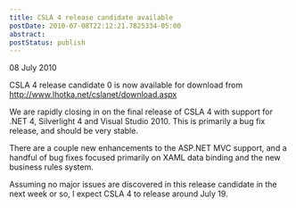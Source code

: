 ```yaml
---
title: CSLA 4 release candidate available
postDate: 2010-07-08T22:12:21.7825334-05:00
abstract: 
postStatus: publish
---
```

08 July 2010

CSLA 4 release candidate 0 is now available for download from http://www.lhotka.net/cslanet/download.aspx

We are rapidly closing in on the final release of CSLA 4 with support for .NET 4, Silverlight 4 and Visual Studio 2010. This is primarily a bug fix release, and should be very stable.

There are a couple new enhancements to the ASP.NET MVC support, and a handful of bug fixes focused primarily on XAML data binding and the new business rules system.

Assuming no major issues are discovered in this release candidate in the next week or so, I expect CSLA 4 to release around July 19.
